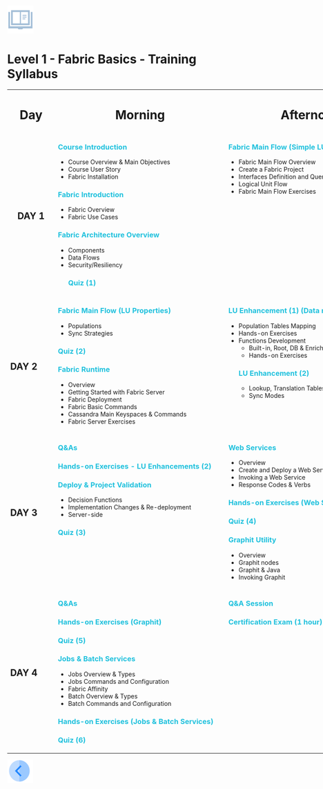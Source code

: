 
<p><img alt="" src="/academy/Training_Level_1/01_Fabric_Introduction/images/syllabus.png" /> </p>
  
<h1>Level 1 - Fabric Basics - Training Syllabus</h1>
  

  
<table style="width: 900px;">
<tbody>
<tr>
<td style="text-align: center;" width="100pxl">
<h1><strong>Day</strong></h1>
</td>
<td style="text-align: center;" width="400pxl">
<h1><strong>Morning</strong></h1>
</td>
<td style="text-align: center;" width="400pxl">
<h1><strong>Afternoon</strong></h1>
</td>
</tr>
  
<tr>

<td style="text-align: center;">
<h2><strong>DAY 1</strong></h2>
</td>

<td valign="top">

<h3 style="color: #20c1dd;">Course Introduction</h3> 
<ul>
<li>Course Overview &amp; Main Objectives</li>
<li>Course User Story</li>
<li>Fabric Installation</li>
</ul>

<h3 style="color: #20c1dd;">Fabric Introduction</h3>
<ul>
<li>Fabric Overview</li>
<li>Fabric Use Cases</li>
</ul>

<h3 style="color: #20c1dd;">Fabric Architecture Overview</h3>
<ul>
<li>Components</li>
<li>Data Flows</li>
<li>Security/Resiliency</li>
</ul>

<ul>
<h3 style="color: #20c1dd;">Quiz (1)</h3>
</ul>
  
</td>  

<td valign="top">

<h3 style="color: #20c1dd;">Fabric Main Flow (Simple LU)</h3>
<ul>
<li>Fabric Main Flow Overview</li>
<li>Create a Fabric Project</li>
<li>Interfaces Definition and Query Builder</li>
<li>Logical Unit Flow</li>
<li>Fabric Main Flow Exercises</li>  
</ul>

</td>
</tr>  


  
<tr>
<td>
<h2><strong>DAY 2</strong></h2>
</td>

<td valign="top">  
<h3 style="color: #20c1dd;">Fabric Main Flow (LU Properties)</h3>
<ul>
<li>Populations</li>
<li>Sync Strategies</li>
</ul>
<h3 style="color: #20c1dd;">Quiz (2)</h3>

<h3 style="color: #20c1dd;">Fabric Runtime</h3>
<ul>
<li>Overview</li>
<li>Getting Started with Fabric Server</li>
<li>Fabric Deployment</li>
<li>Fabric Basic Commands</li>
<li>Cassandra Main Keyspaces &amp; Commands</li>
<li>Fabric Server Exercises</li>
</ul>

</td>
  
<td valign="top">
<h3 style="color: #20c1dd;">LU Enhancement (1) (Data manipulations)</h3>
<ul>
<li>Population Tables Mapping</li>
<li>Hands-on Exercises</li>
<li>Functions Development<ul>
<li>Built-in, Root, DB &amp; Enrichment Functions </li>
<li>Hands-on Exercises</li>
</ul>


<h3 style="color: #20c1dd;">LU Enhancement (2)</h3>
<ul>
<li>Lookup, Translation Tables &amp; Global Variables</li>
<li>Sync Modes</li>
</ul>
 
</td>
</tr>  
  

<tr>  

<td>
<h2><strong>DAY 3</strong></h2>
</td>
  
<td valign="top">
<h3 style="color: #20c1dd;">Q&amp;As</h3>
<h3 style="color: #20c1dd;">Hands-on Exercises - LU Enhancements (2)</h3>

<h3 style="color: #20c1dd;">Deploy &amp; Project Validation</h3>
<ul>
<li>Decision Functions</li>
<li>Implementation Changes &amp; Re-deployment</li>
<li>Server-side</li>
</ul>
<h3 style="color: #20c1dd;">Quiz (3)</h3>

</td>
  
<td valign="top">
<h3 style="color: #20c1dd;">Web Services</h3>
<ul>
<li>Overview </li>
<li>Create and Deploy a Web Service</li>
<li>Invoking a Web Service</li>
<li>Response Codes &amp; Verbs</li>
</ul>

<h3 style="color: #20c1dd;">Hands-on Exercises (Web Services)</h3>
<h3 style="color: #20c1dd;">Quiz (4)</h3>
<h3 style="color: #20c1dd;">Graphit Utility</h3>

<ul>
<li>Overview</li>
<li>Graphit nodes</li>
<li>Graphit &amp; Java</li>
<li>Invoking Graphit</li>
</ul>

</td>
</tr>
  
<tr>
<td>
<h2><strong>DAY 4</strong></h2>
</td>

<td valign="top">
<h3 style="color: #20c1dd;">Q&amp;As</h3>
<h3 style="color: #20c1dd;">Hands-on Exercises (Graphit)</h3>
<h3 style="color: #20c1dd;">Quiz (5)</h3>
<h3 style="color: #20c1dd;">Jobs &amp; Batch Services</h3>
<ul>
<li>Jobs Overview &amp; Types</li>
<li>Jobs Commands and Configuration</li>
<li>Fabric Affinity</li>
<li>Batch Overview &amp; Types</li>
<li>Batch Commands and Configuration</li>
</ul>
 
<h3 style="color: #20c1dd;">Hands-on Exercises (Jobs &amp; Batch Services)</h3>
<h3 style="color: #20c1dd;">Quiz (6)</h3>
</td>

<td valign="top">
<h3 style="color: #20c1dd;">Q&amp;A Session</h3>
<h3 style="color: #20c1dd;">Certification Exam (1 hour)</h3>
</td>

</tr>

</tbody></table>

</body></html>

  
  
    
    
[<img align="left" width="60" height="54" src="/articles/images/Previous.png">](/academy/Training_Level_1/01_Fabric_Introduction/1_1_Course_Overview.md)
